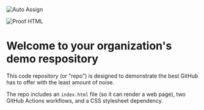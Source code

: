 ![Auto Assign](https://github.com/duckcloud-gp01/demo-repository/actions/workflows/auto-assign.yml/badge.svg)

![Proof HTML](https://github.com/duckcloud-gp01/demo-repository/actions/workflows/proof-html.yml/badge.svg)

# Welcome to your organization's demo respository
This code repository (or "repo") is designed to demonstrate the best GitHub has to offer with the least amount of noise.

The repo includes an `index.html` file (so it can render a web page), two GitHub Actions workflows, and a CSS stylesheet dependency.
